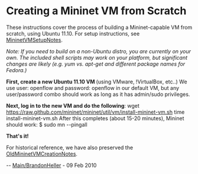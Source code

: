 <!-- %META:TOPICINFO{author="BobLantz" date="1337840332" format="1.1" reprev="1.37" version="1.37"}% -->
<!-- %META:TOPICPARENT{name="Mininet"}% -->
<!-- Use our custom page layout:
* Set VIEW_TEMPLATE = [MininetView](MininetView.html)
-->


Creating a Mininet VM from Scratch
===================================

These instructions cover the process of building a Mininet-capable VM from scratch, using Ubuntu 11.10. For setup instructions, see [MininetVMSetupNotes](MininetVMSetupNotes.html).

_Note: If you need to build on a non-Ubuntu distro, you are currently on your own. The included shell scripts may work on your platform, but significant changes are likely (e.g. yum vs. apt-get and different package names for Fedora.)_

<strong>First, create a new Ubuntu 11.10 VM </strong>(using VMware, !VirtualBox, etc..) We use user: openflow and password: openflow in our default VM, but any user/password combo should work as long as it has admin/sudo privileges.

**Next, log in to the new VM and do the following**:
<verbatim>
wget https://raw.github.com/mininet/mininet/util/vm/install-mininet-vm.sh
time install-mininet-vm.sh
</verbatim> After this completes (about 15-20 minutes), Mininet should work: <verbatim>
$ sudo mn --pingall
</verbatim>

**That's it!**

For historical reference, we have also preserved the [OldMininetVMCreationNotes](OldMininetVMCreationNotes.html).

-- [Main/BrandonHeller](../Main/BrandonHeller.html) - 09 Feb 2010
